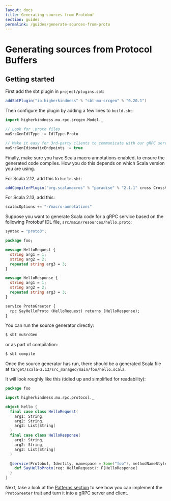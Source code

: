 ```yaml
---
layout: docs
title: Generating sources from Protobuf
section: guides
permalink: /guides/generate-sources-from-proto
---
```


# Generating sources from Protocol Buffers

## Getting started

First add the sbt plugin in `project/plugins.sbt`:

[comment]: # (Start Replace)

```scala
addSbtPlugin("io.higherkindness" % "sbt-mu-srcgen" % "0.20.1")
```

[comment]: # (End Replace)

Then configure the plugin by adding a few lines to `build.sbt`:

```scala
import higherkindness.mu.rpc.srcgen.Model._

// Look for .proto files
muSrcGenIdlType := IdlType.Proto

// Make it easy for 3rd-party clients to communicate with our gRPC server
muSrcGenIdiomaticEndpoints := true
```

Finally, make sure you have Scala macro annotations enabled, to ensure the
generated code compiles. How you do this depends on which Scala version you are
using.

For Scala 2.12, add this to `build.sbt`:

```scala
addCompilerPlugin("org.scalamacros" % "paradise" % "2.1.1" cross CrossVersion.patch)
```

For Scala 2.13, add this:

```scala
scalacOptions += "-Ymacro-annotations"
```

Suppose you want to generate Scala code for a gRPC service based on the following Protobuf IDL file, `src/main/resources/hello.proto`:

```proto
syntax = "proto3";

package foo;

message HelloRequest {
  string arg1 = 1;
  string arg2 = 2;
  repeated string arg3 = 3;
}

message HelloResponse {
  string arg1 = 1;
  string arg2 = 2;
  repeated string arg3 = 3;
}

service ProtoGreeter {
  rpc SayHelloProto (HelloRequest) returns (HelloResponse);
}
```

You can run the source generator directly:

```sh
$ sbt muSrcGen
```

or as part of compilation:

```sh
$ sbt compile
```

Once the source generator has run, there should be a generated Scala file at
`target/scala-2.13/src_managed/main/foo/hello.scala`.

It will look roughly like this (tidied up and simplified for readability):

```scala
package foo

import higherkindness.mu.rpc.protocol._

object hello {
  final case class HelloRequest(
    arg1: String,
    arg2: String,
    arg3: List[String]
  )
  final case class HelloResponse(
    arg1: String,
    arg2: String,
    arg3: List[String]
  )

  @service(Protobuf, Identity, namespace = Some("foo"), methodNameStyle = Capitalize) trait ProtoGreeter[F[_]] {
    def SayHelloProto(req: HelloRequest): F[HelloResponse]
  }
}
```

Next, take a look at the [Patterns section](patterns) to see how you can
implement the `ProtoGreeter` trait and turn it into a gRPC server and client.
